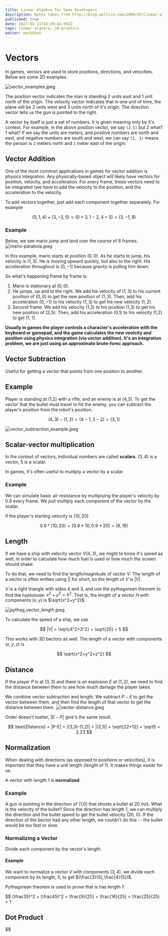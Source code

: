 ```yaml
---
title: Linear Algebra for Game Developers
description: Notes taken from http://blog.wolfire.com/2009/07/linear-algebra-for-game-developers-part-1/
published: true
date: 2023-02-11T18:29:44.092Z
tags: linear-algebra, 3d-graphics
editor: markdown
---
```


# Vectors
In games, vectors are used to store positions, directions, and velocities. Below are some 2D examples.

![vector_examples.jpeg](/vector_examples.jpeg)

The position vector indicates the man is standing 2 units east and 1 unit north of the origin. The velocity vector indicates that in one unit of time, the plane will be 2 units west and 3 units north of it's origin. The direction vector tells us the gun is pointed to the right. 

A vector by itself is just a set of numbers. It is given meaning only by it's context. For example, in the above position vector, we say `(2,1)` but 2 what? 1 what? If we say the units are meters, and positive numbers are north and east, and negative numbers are south and west, we can say `(2, 1)` means the person is `2` meters north and `1` meter east of the origin.


## Vector Addition
One of the most common applications in games for vector addition is physics integration. Any physically-based object will likely have vectors for position, velocity, and acceleration. For every frame, these vectors need to be integrated (we have to add the velocity to the position, and the acceleration to the velocity.



To add vectors together, just add each component together separately. For example

$$
(0,1,4) + (3,-2,5) = (0+3, 1-2, 4+5) = (3,-1,9)
$$

### Example
Below, we see mario jump and land over the course of 8 frames.
![mario-parabola.jpeg](/mario-parabola.jpeg)

In this example, mario starts at position $(0,0)$. As he starts to jump, his velocity is $(1,3)$. He is moving upward quickly, but also to the right. His acceleration throughout is $(0, -1)$ because gravity is pulling him down.

So what's happening frame by frame is: 
1. Mario is stationary at $(0,0)$.
2. He jumps, up and to the right. We add his velocity of $(1,3)$ to his current position of $(0,0)$ to get the new position of $(1,3)$. Then, add his acceleration $(0,-1)$ to his velocity $(1,3)$ to get his new velocity $(1,2)$.
3. Second frame. We add his velocity (1,2) to his position (1,3) to get his new position of (2,5). Then, add his acceleration (0,1) to his velocity (1,2) to get (1, 1).

**Usually in games the player controls a character's acceleration with the keyboard or gamepad, and the game calculates the new veolcity and position using physics integration (via vector addition). It's an integration problem, we are just using an approximate brute-forec approach.** 

## Vector Subtraction
Useful for getting a vector that points from one position to another. 

## Example
Player is standing at (1,2) with a rifle, and an enemy is at (4,3). To get the vector that the bullet must travel to hit the enemy, you can subtract the player's position from the robot's position. 

$$
(4,3)-(1,2) = (4-1, 3-2) = (3,1)
$$

![vector_subtraction_example.jpeg](/vector_subtraction_example.jpeg)

## Scalar-vector multiplication
In the context of vectors, individual numbers are called **scalars**. $(3,4)$ is a vector, $5$ is a scalar.

In games, it's often useful to multiply a vector by a scalar. 

### Example
We can simulate basic air resistance by multiplying the player's velocity by $0.9$ every frame. We just multiply each component of the vector by the scalar. 

If the player's starting velocity is $(10, 20)$

$$
0.9*(10,20) = (0.9*10, 0.9*20) = (9,18)
$$

## Length 
If we have a ship with velocity vector $V(4,3)$, we might to know it's speed as well, in order to calculate how much fuel is used or how much the screen should shake. 

To do that, we need to find the length/magnitude of vector $V$. The length of a vector is often written using $||$ for short, so the length of $V$ is $|V|$.


$V$ is a right triangle with sides $4$ and $3$, and use the pythagorean theorem to find the hyptonuse: $x^2 + y^2=h^2$. That is, the length of a vector $H$ with components $(x,y)$ is $\sqrt{x^2+y^2}$. 

![pythag_vector_length.jpeg](/pythag_vector_length.jpeg)

To calculate the speed of a ship, we use

$$
|V| = \sqrt{4^2+3^2} = \sqrt{25} = 5
$$

This works with 3D bectors as well. The length of a vector with components $(x,y,z)$ is 

$$
\sqrt{x^2+y^2+z^2}
$$

## Distance
If the player $P$ is at $(3,3)$ and there is an explosion $E$ at $(1,2)$, we need to find the distance between them to see how much damage the player takes. 

We combine vector subtraction and length. We subtract $P-E$ to get the vector between them, and then find the length of that vector to get the distance between them. 
![vector-distance.jpeg](/vector-distance.jpeg)

Order doesn't matter, $|E-P|$ give's the same result.

$$
\text{Distance} = |P-E| = |(3,3)-(1,2)| = |(2,1)| = \sqrt{22+12} = \sqrt5 = 2.23
$$

## Normalization
When dealing with directions (as opposed to positions or velocities), it is important that they have a unit length (length of 1). It makes things easier for us. 

A vector with length $1$ is **normalized**. 

### Example
A gun is pointing in the direction of (1,0) that shoots a bullet at 20 m/s. What is the velocity of the bullet? Since the direction has length 1, we can multiply the direction and the bullet speed to get the bullet velocity (20, 0). If the direction of the bector had any other length, we couldn't do this -- the bullet would be too fast or slow. 

### Normalizing a Vector
Divide each component by the vector's length. 

#### Example
We want to normalize a vector $V$ with components $(3,4)$, we divide each component by its length, $5$, to get $(\frac{3}{5},\frac{4}{5})$. 

Pythagorean theorem is used to prove that is has length 1:

$$
(\frac35)^2 + (\frac45)^2 = \frac{9}{25} + \frac{16}{25} = \frac{25}{25} = 1

## Dot Product
$$